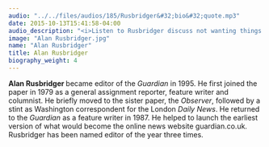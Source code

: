 ```yaml
---
audio: "../../files/audios/185/Rusbridger&#32;bio&#32;quote.mp3"
date: 2015-10-13T15:41:58-04:00
audio_description: "<i>Listen to Rusbridger discuss not wanting things to fall apart.</i>"
image: "Alan Rusbridger.jpg"
name: "Alan Rusbridger"
title: Alan Rusbridger
biography_weight: 4
---
```


<strong>Alan Rusbridger </strong>became editor of the <em>Guardian</em> in 1995. He first 
joined the paper in 1979 as a general assignment reporter, feature writer and columnist. 
He briefly moved to the sister paper, the <em>Observer</em>, followed by a stint as 
Washington correspondent for the London <em>Daily News</em>. He returned to 
the <em>Guardian</em> as a feature writer in 1987. He helped to launch the 
earliest version of what would become the online news website guardian.co.uk. 
Rusbridger has been named editor of the year three times.
